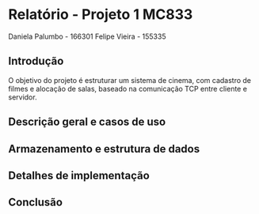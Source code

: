 # Relatório - Projeto 1 MC833

Daniela Palumbo - 166301
Felipe Vieira - 155335

## Introdução

O objetivo do projeto é estruturar um sistema de cinema, com cadastro de filmes
e alocação de salas, baseado na comunicação TCP entre cliente e servidor.

## Descrição geral e casos de uso

## Armazenamento e estrutura de dados

## Detalhes de implementação

## Conclusão

